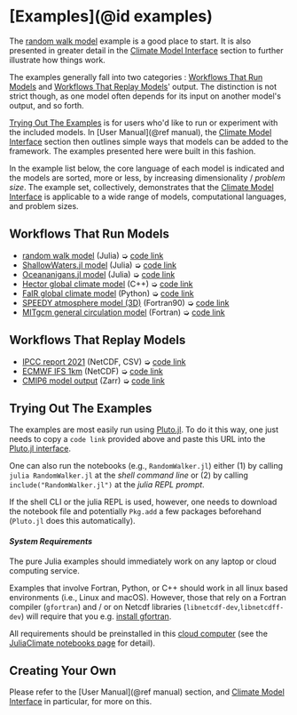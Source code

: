 # [Examples](@id examples)

The [random walk model](RandomWalker.html) example is a good place to start. It is also presented in greater detail in the [Climate Model Interface](@ref) section to further illustrate how things work.

The examples generally fall into two categories : [Workflows That Run Models](@ref) and [Workflows That Replay Models](@ref)' output. The distinction is not strict though, as one model often depends for its input on another model's output, and so forth.

[Trying Out The Examples](@ref) is for users who'd like to run or experiment with the included models. In [User Manual](@ref manual), the [Climate Model Interface](@ref) section then outlines simple ways that models can be added to the framework. The examples presented here were built in this fashion.

In the example list below, the core language of each model is indicated and the models are sorted, more or less, by increasing dimensionality / _problem size_. The example set, collectively, demonstrates that the [Climate Model Interface](@ref) is applicable to a wide range of models, computational languages, and problem sizes.

## Workflows That Run Models

- [random walk model](RandomWalker.html) (Julia) ➭ [code link](https://raw.githubusercontent.com/gaelforget/ClimateModels.jl/master/examples/RandomWalker.jl)
- [ShallowWaters.jl model](ShallowWaters.html) (Julia) ➭ [code link](https://raw.githubusercontent.com/gaelforget/ClimateModels.jl/master/examples/ShallowWaters.jl)
- [Oceananigans.jl model](Oceananigans.html) (Julia) ➭ [code link](https://raw.githubusercontent.com/gaelforget/ClimateModels.jl/master/examples/Oceananigans.jl)
- [Hector global climate model](Hector.html) (C++) ➭ [code link](https://raw.githubusercontent.com/gaelforget/ClimateModels.jl/master/examples/Hector.jl)
- [FaIR global climate model](FaIR.html) (Python) ➭ [code link](https://raw.githubusercontent.com/gaelforget/ClimateModels.jl/master/examples/FaIR.jl)
- [SPEEDY atmosphere model (3D)](Speedy.html) (Fortran90) ➭ [code link](https://raw.githubusercontent.com/gaelforget/ClimateModels.jl/master/examples/Speedy.jl)
- [MITgcm general circulation model](MITgcm.html) (Fortran) ➭ [code link](https://raw.githubusercontent.com/gaelforget/ClimateModels.jl/master/examples/MITgcm.jl)

## Workflows That Replay Models

- [IPCC report 2021](IPCC.html) (NetCDF, CSV) ➭ [code link](https://raw.githubusercontent.com/gaelforget/ClimateModels.jl/master/examples/IPCC.jl)
- [ECMWF IFS 1km](https://gaelforget.github.io/ClimateModels.jl/v0.2.5/examples/IFS1km_vishack2022_notebook.html) (NetCDF) ➭ [code link](https://raw.githubusercontent.com/gaelforget/ClimateModels.jl/master/examples/IFS1km_notebook.jl)
- [CMIP6 model output](CMIP6.html) (Zarr) ➭ [code link](https://raw.githubusercontent.com/gaelforget/ClimateModels.jl/master/examples/CMIP6.jl)

## Trying Out The Examples

The examples are most easily run using [Pluto.jl](https://github.com/fonsp/Pluto.jl). To do it this way, one just needs to copy a `code link` provided above and paste this URL into the [Pluto.jl interface](https://github.com/fonsp/Pluto.jl/wiki/🔎-Basic-Commands-in-Pluto).

One can also run the notebooks (e.g., `RandomWalker.jl`) either (1) by calling `julia RandomWalker.jl` at the _shell command line_ or (2) by calling `include("RandomWalker.jl")` at the _julia REPL prompt_. 

If the shell CLI or the julia REPL is used, however, one needs to download the notebook file and potentially `Pkg.add` a few packages beforehand (`Pluto.jl` does this automatically).

#### _System Requirements_

The pure Julia examples should immediately work on any laptop or cloud computing service. 

Examples that involve Fortran, Python, or C++ should work in all linux based environments (i.e., Linux and macOS). However, those that rely on a Fortran compiler (`gfortran`) and / or on Netcdf libraries (`libnetcdf-dev`,`libnetcdff-dev`) will require that you e.g. [install gfortran](https://fortran-lang.org/learn/os_setup/install_gfortran). 

All requirements should be preinstalled in this [cloud computer](https://gesis.mybinder.org/v2/gh/JuliaClimate/GlobalOceanNotebooks/HEAD?urlpath=lab) (see the [JuliaClimate notebooks page](https://juliaclimate.github.io/GlobalOceanNotebooks/) for detail).

## Creating Your Own

Please refer to the [User Manual](@ref manual) section, and [Climate Model Interface](@ref) in particular, for more on this.

